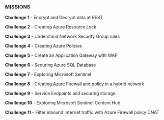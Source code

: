 ### MISSIONS

__Challenge 1__ - Encrypt and Decrypt data at REST

__Challenge 2__ - Creating Azure Resource Lock

__Challenge 3__ - Understand Network Security Group rules

__Challenge 4__ - Creating Azure Policies

__Challenge 5__ - Create an Application Gateway with WAF

__Challenge 6__ - Securing Azure SQL Database

__Challenge 7__ - Exploring Microsoft Sentinel

__Challenge 8__ - Creating Azure Firewall and policy in a hybrid network

__Challenge 9__ - Service Endpoints and securing storage

__Challenge 10__ - Exploring Microsoft Sentinel Content Hub

__Challenge 11__ - Filter inbound Internet traffic with Azure Firewall policy DNAT

